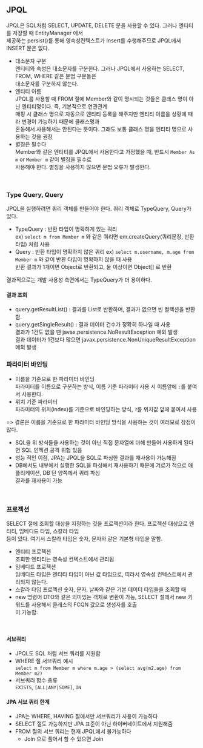 ## JPQL
JPQL은 SQL처럼 SELECT, UPDATE, DELETE 문을 사용할 수 있다. 그러나 엔티티를 저장할 때 EntityManager 에서     
제공하는 persist()를 통해 영속성컨텍스트가 Insert를 수행해주므로  JPQL에서 INSERT 문은 없다.

- 대소문자 구분    
엔티티와 속성은 대소문자를 구분한다. 그러나 JPQL에서 사용하는 SELECT, FROM, WHERE 같은 문법 구문들은    
대소문자를 구분하지 않는다.    
- 엔티티 이름     
JPQL를 사용할 때 FROM 절에 Member와 같이 명시되는 것들은 클래스 명이 아닌 엔티티명이다. 즉, 기본적으로 연관관계    
매핑 시 클래스 명으로 자동으로 엔티티 등록을 해주지만 엔티티 이름을 상황에 때라 변경이 가능하기 때문에 클래스명과     
혼동해서 사용해서는 안된다는 뜻이다. 그래도 보통 클래스 명을 엔티티 명으로 사용하는 것을 권장
- 별칭은 필수다     
Member와 같은 엔티티를 JPQL에서 사용한다고 가정했을 때, 반드시 `Member As m` or `Member m` 같이 별칭을 필수로   
사용해야 한다. 별칭을 사용하지 않으면 문법 오류가 발생한다.

<br>

### Type Query, Query
JPQL을 실행하려면 쿼리 객체를 만들어야 한다. 쿼리 객체로 TypeQuery, Query가 있다.

- TypeQuery : 반환 타입이 명확하게 있는 쿼리     
ex) `select m from Member m` 와 같은 쿼리면 em.createQuery(쿼리문장, 반환 타입) 처럼 사용
- Query : 반환 타입이 명확하지 않은 쿼리
ex) `select m.username, m.age from Member m` 와 같이 반환 타입이 명확하지 않을 때 사용    
 반환 결과가 1개이면 Object로 반환되고, 둘 이상이면 Object[] 로 반환
 
결과적으로는 개발 사용성 측면에서는 TypeQuery가 더 용이하다.

#### 결과 조회
- query.getResultList() : 결과를 List로 반환하며, 결과가 없으면 빈 컬렉션을 반환함.
- query.getSingleResult() : 결과 데이터 건수가 정확히 하나일 때 사용     
결과가 1건도 없을 땐 javax.persistence.NoResultException 예외 발생    
결과 데이터가 1건보다 많으면 javax.persistence.NonUniqueResultException 예외 발생

### 파라미터 바인딩
- 이름을 기준으로 한 파라미터 바인딩     
파라미터를 이름으로 구분하는 방식, 이름 기준 파라미터 사용 시 이름앞에 `:`를 붙여서 사용한다.
- 위치 기준 파라미터     
파라미터의 위치(index)를 기준으로 바인딩하는 방식, `?`를 위치값 앞에 붙여서 사용    

=> 결론은 이름을 기준으로 한 파라미터 바인딩 방식을 사용하는 것이 여러모로 장점이 많다.
- SQL을 위 방식들을 사용하는 것이 아닌 직접 문자열에 더해 만들어 사용하게 된다면 SQL 인젝션 공격 위험 있음
- 성능 적인 이점, JPA는 JPQL을 SQL로 파싱한 결과를 재사용이 가능해짐
- DB에서도 내부에서 실행한 SQL을 파싱해서 재사용하기 때문에 겨로가 적으로 애플리케이션, DB 단 양쪽에서 쿼리 파싱    
결과를 재사용이 가능

<br>

### 프로젝션
SELECT 절에 조회할 대상을 지정하는 것을 프로젝션이라 한다. 프로젝션 대상으로 엔티티, 임베디드 타입, 스칼라 타입    
등이 있다. 여기서 스칼라 타입은 숫자, 문자와 같은 기본형 타입을 말함.

- 엔티티 프로젝션     
조회한 엔티티는 영속성 컨텍스트에서 관리됨
- 임베디드 프로젝션    
임베디드 타입은 엔티티 타입이 아닌 값 타입으로, 띠라서 영속성 컨텍스트에서 관리되지 않는다.
- 스칼라 타입 프로젝션
숫자, 문자, 날짜와 같은 기본 데이터 타입들을 조회할 때
- new 명령어
DTO와 같은 의미있는 객체로 변환이 가능, SELECT 절에서 new 키워드를 사용해서 클래스의 FCQN 값으로 생성자를 호출     
이 가능함. 

<br/>

#### 서브쿼리
- JPQL도 SQL 처럼 서브 쿼리를 지원함
- WHERE 절 서브쿼리 예시    
`select m from Member m where m.age > (select avg(m2.age) from Member m2)`
- 서브쿼리 함수 종류    
`EXISTS`, `[ALL|ANY|SOME]`, `IN`

#### JPA 서브 쿼리 한계
- JPA는 WHERE, HAVING 절에서만 서브쿼리가 사용이 가능하다
- SELECT 절도 가능하지만 JPA 표준이 아닌 하이버네이트에서 지원해줌
- FROM 절의 서브 쿼리는 현재 JPQL에서 불가능하다
     - Join 으로 풀어서 할 수 있으면 Join